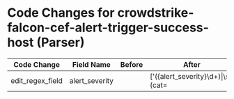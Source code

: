 # Code Changes for crowdstrike-falcon-cef-alert-trigger-success-host (Parser)

| Code Change | Field Name | Before | After |
|-------------|------------|--------|-------|
| edit_regex_field | alert_severity |  | ['({alert_severity}\d+)\|\s*(cat=|externalId=)', 'severityName=({alert_severity}[^\s]+)'] |